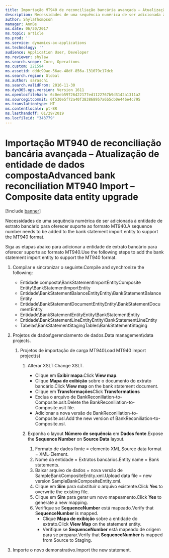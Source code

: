 ```yaml
---
title: Importação MT940 de reconciliação bancária avançada – Atualização de entidade de dados composta
description: Necessidades de uma sequência numérica de ser adicionada à entidade de extrato bancário para oferecer suporte ao formato MT940.
author: ShylaThompson
manager: AnnBe
ms.date: 06/20/2017
ms.topic: article
ms.prod: ''
ms.service: dynamics-ax-applications
ms.technology: ''
audience: Application User, Developer
ms.reviewer: shylaw
ms.search.scope: Core, Operations
ms.custom: 221594
ms.assetid: dddc99ae-56ae-48df-856a-131079c17dcb
ms.search.region: Global
ms.author: saraschi
ms.search.validFrom: 2016-11-30
ms.dyn365.ops.version: Version 1611
ms.openlocfilehash: 6c0eeb59726422177ed1122767b9d3142a1311a2
ms.sourcegitcommit: 0f530e5f72a40f383868957a6b5cb0e446e4c795
ms.translationtype: HT
ms.contentlocale: pt-BR
ms.lasthandoff: 01/29/2019
ms.locfileid: "343779"
---
```

# <a name="advanced-bank-reconciliation-mt940-import--composite-data-entity-upgrade"></a><span data-ttu-id="a6c28-103">Importação MT940 de reconciliação bancária avançada – Atualização de entidade de dados composta</span><span class="sxs-lookup"><span data-stu-id="a6c28-103">Advanced bank reconciliation MT940 Import – Composite data entity upgrade</span></span>

[!include [banner](../includes/banner.md)]

<span data-ttu-id="a6c28-104">Necessidades de uma sequência numérica de ser adicionada à entidade de extrato bancário para oferecer suporte ao formato MT940.</span><span class="sxs-lookup"><span data-stu-id="a6c28-104">A sequence number needs to be added to the bank statement import entity to support the MT940 format.</span></span> 

<span data-ttu-id="a6c28-105">Siga as etapas abaixo para adicionar a entidade de extrato bancário para oferecer suporte ao formato MT940.</span><span class="sxs-lookup"><span data-stu-id="a6c28-105">Use the following steps to add the bank statement import entity to support the MT940 format.</span></span>

1.  <span data-ttu-id="a6c28-106">Compilar e sincronizar o seguinte:</span><span class="sxs-lookup"><span data-stu-id="a6c28-106">Compile and synchronize the following:</span></span>
    -   <span data-ttu-id="a6c28-107">Entidade composta\\BankStatementImportEntity</span><span class="sxs-lookup"><span data-stu-id="a6c28-107">Composite Entity\\BankStatementImportEntity</span></span>
    -   <span data-ttu-id="a6c28-108">Entidade\\BankStatementBalanceEntity</span><span class="sxs-lookup"><span data-stu-id="a6c28-108">Entity\\BankStatementBalanceEntity</span></span>
    -   <span data-ttu-id="a6c28-109">Entidade\\BankStatementDocumentEntity</span><span class="sxs-lookup"><span data-stu-id="a6c28-109">Entity\\BankStatementDocumentEntity</span></span>
    -   <span data-ttu-id="a6c28-110">Entidade\\BankStatementEntity</span><span class="sxs-lookup"><span data-stu-id="a6c28-110">Entity\\BankStatementEntity</span></span>
    -   <span data-ttu-id="a6c28-111">Entidade\\BankStatementLineEntity</span><span class="sxs-lookup"><span data-stu-id="a6c28-111">Entity\\BankStatementLineEntity</span></span>
    -   <span data-ttu-id="a6c28-112">Tabelas\\BankStatementStaging</span><span class="sxs-lookup"><span data-stu-id="a6c28-112">Tables\\BankStatementStaging</span></span>

2.  <span data-ttu-id="a6c28-113">Projetos de dados\\gerenciamento de dados.</span><span class="sxs-lookup"><span data-stu-id="a6c28-113">Data management\\data projects.</span></span>
    1.  <span data-ttu-id="a6c28-114">Projetos de importação de carga MT940</span><span class="sxs-lookup"><span data-stu-id="a6c28-114">Load MT940 import project(s)</span></span>
        1.  <span data-ttu-id="a6c28-115">Alterar XSLT.</span><span class="sxs-lookup"><span data-stu-id="a6c28-115">Change XSLT.</span></span>
            -   <span data-ttu-id="a6c28-116">Clique em **Exibir mapa**.</span><span class="sxs-lookup"><span data-stu-id="a6c28-116">Click **View map**.</span></span>
            -   <span data-ttu-id="a6c28-117">Clique **Mapa de exibição** sobre o documento do extrato bancário.</span><span class="sxs-lookup"><span data-stu-id="a6c28-117">Click **View map** on the bank statement document.</span></span>
            -   <span data-ttu-id="a6c28-118">Clique em **Transformações**</span><span class="sxs-lookup"><span data-stu-id="a6c28-118">Click **Transformations**</span></span>
            -   <span data-ttu-id="a6c28-119">Exclua o arquivo de BankReconiliation-to-Composite.xslt.</span><span class="sxs-lookup"><span data-stu-id="a6c28-119">Delete the BankReconiliation-to-Composite.xslt file.</span></span>
            -   <span data-ttu-id="a6c28-120">Adicionar a nova versão de BankReconiliation-to-Composite.xsl.</span><span class="sxs-lookup"><span data-stu-id="a6c28-120">Add the new version of BankReconiliation-to-Composite.xsl.</span></span>

        2.  <span data-ttu-id="a6c28-121">Exponha o layout **Número de sequência** em **Dados fonte**.</span><span class="sxs-lookup"><span data-stu-id="a6c28-121">Expose the **Sequence Number** on **Source Data** layout.</span></span>
            1.  <span data-ttu-id="a6c28-122">Formato de dados fonte = elemento XML.</span><span class="sxs-lookup"><span data-stu-id="a6c28-122">Source data format = XML-Element.</span></span>
            2.  <span data-ttu-id="a6c28-123">Nome da entidade = Extratos bancários.</span><span class="sxs-lookup"><span data-stu-id="a6c28-123">Entity name = Bank statements.</span></span>
            3.  <span data-ttu-id="a6c28-124">Baixar arquivo de dados = nova versão de SampleBankCompositeEntity.xml.</span><span class="sxs-lookup"><span data-stu-id="a6c28-124">Upload data file = new version SampleBankCompositeEntity.xml.</span></span>
            4.  <span data-ttu-id="a6c28-125">Clique em **Sim** para substituir o arquivo existente.</span><span class="sxs-lookup"><span data-stu-id="a6c28-125">Click **Yes** to overwrite the existing file.</span></span>
            5.  <span data-ttu-id="a6c28-126">Clique em **Sim** para gerar um novo mapeamento.</span><span class="sxs-lookup"><span data-stu-id="a6c28-126">Click **Yes** to generate a new mapping.</span></span>
            6.  <span data-ttu-id="a6c28-127">Verifique se S**equenceNumber** está mapeado.</span><span class="sxs-lookup"><span data-stu-id="a6c28-127">Verify that S**equenceNumber** is mapped.</span></span>
                -   <span data-ttu-id="a6c28-128">Clique **Mapa de exibição** sobre a entidade do extrato.</span><span class="sxs-lookup"><span data-stu-id="a6c28-128">Click **View Map** on the statement entity.</span></span>
                -   <span data-ttu-id="a6c28-129">Verifique se **SequenceNumber** está mapeado de origem para se preparar.</span><span class="sxs-lookup"><span data-stu-id="a6c28-129">Verify that **SequenceNumber** is mapped from Source to Staging.</span></span>

3.  <span data-ttu-id="a6c28-130">Importe o novo demonstrativo.</span><span class="sxs-lookup"><span data-stu-id="a6c28-130">Import the new statement.</span></span>




